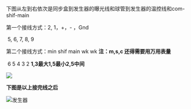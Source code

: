 

下图从左到右依次是同步盒到发生器的曝光线和球管到发生器的温控线和com-shif-main

第一个接线方式：2,  1，+，- ，Gnd

​                               5,  6,   7,   8,    9

第二个接线方式：min  shif  main  wk  wk           **注：m,s,c  还得需要用万用表量**

​                                 6       5      4       3     2                     **1,3最大1,5最小2,5中间**



![](D:\cheng\SHINVA\DRF1000\img\未接线.jpg)

**下图是以上接完线之后**

![发生器](D:\cheng\SHINVA\DRF1000\img\发生器.jpg)